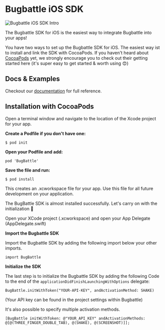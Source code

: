 # Bugbattle iOS SDK

![Bugbattle iOS SDK Intro](https://github.com/BugBattle/iOS-SDK/blob/master/imgs/bugbattle-intro.png)

The Bugbattle SDK for iOS is the easiest way to integrate Bugbattle into your apps!

You have two ways to set up the Bugbattle SDK for iOS. The easiest way ist to install and link the SDK with CocoaPods. If you haven't heard about [CocoaPods](https://cocoapods.org) yet, we strongly encourage you to check out their getting started here (it's super easy to get started & worth using 😍)

## Docs & Examples

Checkout our [documentation](https://docs.bugbattle.io/docs/ios-sdk) for full reference.

## Installation with CocoaPods

Open a terminal window and navigate to the location of the Xcode project for your app.

**Create a Podfile if you don't have one:**

```
$ pod init
```

**Open your Podfile and add:**

```
pod 'BugBattle'
```

**Save the file and run:**

```
$ pod install
```

This creates an .xcworkspace file for your app. Use this file for all future development on your application.

The BugBattle SDK is almost installed successfully.
Let's carry on with the initialization 🎉

Open your XCode project (.xcworkspace) and open your App Delegate (AppDelegate.swift)


**Import the Bugbattle SDK**

Import the Bugbattle SDK by adding the following import below your other imports.

```
import BugBattle
```

**Initialize the SDK**

The last step is to initialize the Bugbattle SDK by adding the following Code to the end of the ```applicationDidFinishLaunchingWithOptions``` delegate:

```
BugBattle.initWithToken("YOUR-API-KEY", andActivationMethod: SHAKE)
```

(Your API key can be found in the project settings within Bugbattle)

It's also possible to specify multiple activation methods.
```
[BugBattle initWithToken: @"YOUR_API_KEY" andActivationMethods: @[@(THREE_FINGER_DOUBLE_TAB), @(SHAKE), @(SCREENSHOT)]];
```
